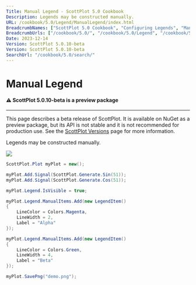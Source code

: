 ```yaml
---
Title: Manual Legend - ScottPlot 5.0 Cookbook
Description: Legends may be constructed manually.
URL: /cookbook/5.0/Legend/ManualLegend/index.html
BreadcrumbNames: ["ScottPlot 5.0 Cookbook", "Configuring Legends", "Manual Legend"]
BreadcrumbUrls: ["/cookbook/5.0/", "/cookbook/5.0/Legend", "/cookbook/5.0/Legend/ManualLegend"]
Date: 2023-12-14
Version: ScottPlot 5.0.10-beta
Version: ScottPlot 5.0.10-beta
SearchUrl: "/cookbook/5.0/search/"
---
```


# Manual Legend



<div class='alert alert-warning' role='alert'><h4 class='alert-heading py-0 my-0'>⚠️ ScottPlot 5.0.10-beta is a preview package</h4><hr /><p class='mb-0'><span class='fw-semibold'>This page describes a beta release of ScottPlot.</span> It is available on NuGet as a preview package, but its API is not stable and it is not recommended for production use. See the <a href='https://scottplot.net/versions/'>ScottPlot Versions</a> page for more information. </p></div>



Legends may be constructed manually.

[![](/cookbook/5.0/images/ManualLegend.png)](/cookbook/5.0/images/ManualLegend.png)

```cs
ScottPlot.Plot myPlot = new();

myPlot.Add.Signal(ScottPlot.Generate.Sin(51));
myPlot.Add.Signal(ScottPlot.Generate.Cos(51));

myPlot.Legend.IsVisible = true;

myPlot.Legend.ManualItems.Add(new LegendItem()
{
    LineColor = Colors.Magenta,
    LineWidth = 2,
    Label = "Alpha"
});

myPlot.Legend.ManualItems.Add(new LegendItem()
{
    LineColor = Colors.Green,
    LineWidth = 4,
    Label = "Beta"
});

myPlot.SavePng("demo.png");

```

